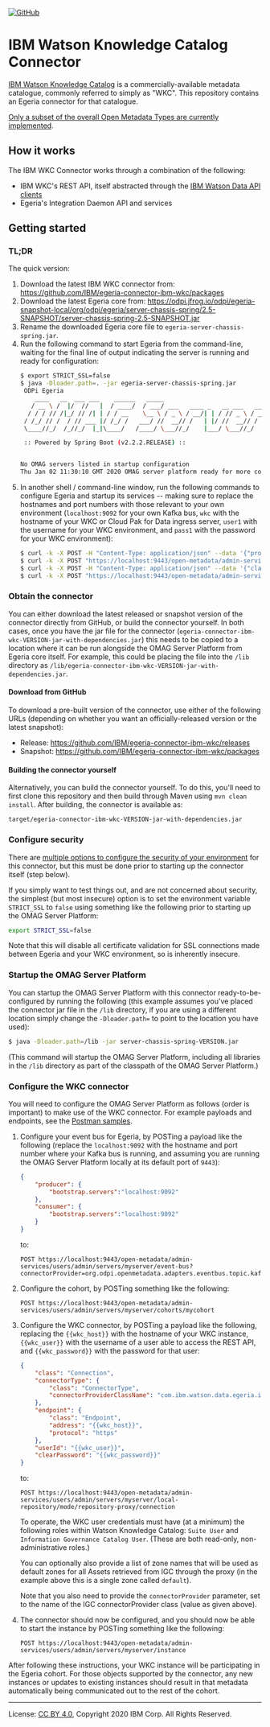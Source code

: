 <!-- SPDX-License-Identifier: CC-BY-4.0 -->
<!-- Copyright 2020 IBM Corp. All Rights Reserved. -->

[![GitHub](https://img.shields.io/github/license/IBM/egeria-connector-ibm-wkc)](LICENSE)

# IBM Watson Knowledge Catalog Connector

[IBM Watson Knowledge Catalog](https://www.ibm.com/uk-en/cloud/watson-knowledge-catalog) is a
commercially-available metadata catalogue, commonly referred to simply as "WKC". This repository contains an Egeria
connector for that catalogue.

[Only a subset of the overall Open Metadata Types are currently implemented](docs/mappings/README.md).

## How it works

The IBM WKC Connector works through a combination of the following:

- IBM WKC's REST API, itself abstracted through the [IBM Watson Data API clients](https://github.com/IBM/watson-data-api-clients)
- Egeria's Integration Daemon API and services

## Getting started

### TL;DR

The quick version:

1. Download the latest IBM WKC connector from: https://github.com/IBM/egeria-connector-ibm-wkc/packages
1. Download the latest Egeria core from: https://odpi.jfrog.io/odpi/egeria-snapshot-local/org/odpi/egeria/server-chassis-spring/2.5-SNAPSHOT/server-chassis-spring-2.5-SNAPSHOT.jar
1. Rename the downloaded Egeria core file to `egeria-server-chassis-spring.jar`.
1. Run the following command to start Egeria from the command-line, waiting for the final line of output indicating the
    server is running and ready for configuration:
    ```bash
    $ export STRICT_SSL=false
    $ java -Dloader.path=. -jar egeria-server-chassis-spring.jar
     ODPi Egeria
        ____   __  ___ ___    ______   _____                                 ____   _         _     ___
       / __ \ /  |/  //   |  / ____/  / ___/ ___   ____ _   __ ___   ____   / _  \ / / __    / /  / _ /__   ____ _  _
      / / / // /|_/ // /| | / / __    \__ \ / _ \ / __/| | / // _ \ / __/  / /_/ // //   |  / _\ / /_ /  | /  _// || |
     / /_/ // /  / // ___ |/ /_/ /   ___/ //  __// /   | |/ //  __// /    /  __ // // /  \ / /_ /  _// / // /  / / / /
     \____//_/  /_//_/  |_|\____/   /____/ \___//_/    |___/ \___//_/    /_/    /_/ \__/\//___//_/   \__//_/  /_/ /_/
    
     :: Powered by Spring Boot (v2.2.2.RELEASE) ::
    
    
    No OMAG servers listed in startup configuration
    Thu Jan 02 11:30:10 GMT 2020 OMAG server platform ready for more configuration
    ```
1. In another shell / command-line window, run the following commands to configure Egeria and startup its services --
    making sure to replace the hostnames and port numbers with those relevant to your own environment (`localhost:9092`
    for your own Kafka bus, `wkc` with the hostname of your WKC or Cloud Pak for Data ingress server, `user1` with
    the username for your WKC environment, and `pass1` with the password for your WKC environment):
    ```bash
    $ curl -k -X POST -H "Content-Type: application/json" --data '{"producer":{"bootstrap.servers":"localhost:9092"},"consumer":{"bootstrap.servers":"localhost:9092"}}' "https://localhost:9443/open-metadata/admin-services/users/admin/servers/myserver/event-bus?connectorProvider=org.odpi.openmetadata.adapters.eventbus.topic.kafka.KafkaOpenMetadataTopicProvider&topicURLRoot=OMRSTopic"
    $ curl -k -X POST "https://localhost:9443/open-metadata/admin-services/users/admin/servers/myserver/cohorts/mycohort"
    $ curl -k -X POST -H "Content-Type: application/json" --data '{"class":"Connection","connectorType":{"class":"ConnectorType","connectorProviderClassName":"org.odpi.egeria.connectors.ibm.igc.repositoryconnector.IGCOMRSRepositoryConnectorProvider"},"endpoint":{"class":"Endpoint","address":"infosvr:9446","protocol":"https"},"userId":"isadmin","clearPassword":"isadmin","configurationProperties":{"defaultZones":["default"]}}' "https://localhost:9443/open-metadata/admin-services/users/admin/servers/myserver/local-repository/mode/repository-proxy/connection"
    $ curl -k -X POST "https://localhost:9443/open-metadata/admin-services/users/admin/servers/myserver/instance"
    ```

### Obtain the connector

You can either download the latest released or snapshot version of the connector directly from GitHub, or build the
connector yourself. In both cases, once you have the jar file for the connector
(`egeria-connector-ibm-wkc-VERSION-jar-with-dependencies.jar`) this needs to be copied to a
location where it can be run alongside the OMAG Server Platform from Egeria core itself. For example, this could be
placing the file into the `/lib` directory as `/lib/egeria-connector-ibm-wkc-VERSION-jar-with-dependencies.jar`.

#### Download from GitHub

To download a pre-built version of the connector, use either of the following URLs (depending on whether you want an
officially-released version or the latest snapshot):

- Release: https://github.com/IBM/egeria-connector-ibm-wkc/releases
- Snapshot: https://github.com/IBM/egeria-connector-ibm-wkc/packages

#### Building the connector yourself

Alternatively, you can build the connector yourself. To do this, you'll need to first clone this repository and then
build through Maven using `mvn clean install`. After building, the connector is available as:

```text
target/egeria-connector-ibm-wkc-VERSION-jar-with-dependencies.jar
```

### Configure security

There are [multiple options to configure the security of your environment](docs/security/README.md) for this connector,
but this must be done prior to starting up the connector itself (step below).

If you simply want to test things out, and are not concerned about security, the simplest (but most insecure) option
is to set the environment variable `STRICT_SSL` to `false` using something like the following prior to starting
up the OMAG Server Platform:

```bash
export STRICT_SSL=false
```

Note that this will disable all certificate validation for SSL connections made between Egeria and your WKC
environment, so is inherently insecure.

### Startup the OMAG Server Platform

You can startup the OMAG Server Platform with this connector ready-to-be-configured by running the following
(this example assumes you've placed the connector jar file in the `/lib` directory, if you are using a different
location simply change the `-Dloader.path=` to point to the location you have used):

```bash
$ java -Dloader.path=/lib -jar server-chassis-spring-VERSION.jar
```

(This command will startup the OMAG Server Platform, including all libraries
in the `/lib` directory as part of the classpath of the OMAG Server Platform.)

### Configure the WKC connector

You will need to configure the OMAG Server Platform as follows (order is important) to make use of the WKC connector.
For example payloads and endpoints, see the [Postman samples](samples).

1. Configure your event bus for Egeria, by POSTing a payload like the following (replace the `localhost:9092` with the
    hostname and port number where your Kafka bus is running, and assuming you are running the OMAG Server Platform
    locally at its default port of `9443`):

    ```json
    {
        "producer": {
            "bootstrap.servers":"localhost:9092"
        },
        "consumer": {
            "bootstrap.servers":"localhost:9092"
        }
    }
    ```

    to:

    ```
    POST https://localhost:9443/open-metadata/admin-services/users/admin/servers/myserver/event-bus?connectorProvider=org.odpi.openmetadata.adapters.eventbus.topic.kafka.KafkaOpenMetadataTopicProvider&topicURLRoot=OMRSTopic
    ```

1. Configure the cohort, by POSTing something like the following:

    ```
    POST https://localhost:9443/open-metadata/admin-services/users/admin/servers/myserver/cohorts/mycohort
    ```

1. Configure the WKC connector, by POSTing a payload like the following, replacing the `{{wkc_host}}` with the hostname
    of your WKC instance, `{{wkc_user}}` with the username of a user able to access the REST API, and `{{wkc_password}}`
    with the password for that user:

    ```json
    {
        "class": "Connection",
        "connectorType": {
            "class": "ConnectorType",
            "connectorProviderClassName": "com.ibm.watson.data.egeria.integrationconnector.WKCIntegrationConnectorProvider"
        },
        "endpoint": {
            "class": "Endpoint",
            "address": "{{wkc_host}}",
            "protocol": "https"
        },
        "userId": "{{wkc_user}}",
        "clearPassword": "{{wkc_password}}"
    }
    ```

    to:

    ```
    POST https://localhost:9443/open-metadata/admin-services/users/admin/servers/myserver/local-repository/mode/repository-proxy/connection
    ```

    To operate, the WKC user credentials must have (at a minimum) the following roles within Watson Knowledge Catalog:
    `Suite User` and `Information Governance Catalog User`. (These are both read-only, non-administrative roles.)

    You can optionally also provide a list of zone names that will be used as default zones for all Assets retrieved
    from IGC through the proxy (in the example above this is a single zone called `default`).

    Note that you also need to provide the `connectorProvider` parameter, set to the name of the IGC
    connectorProvider class (value as given above).

1. The connector should now be configured, and you should now be able to start the instance by POSTing something like
    the following:

   ```
   POST https://localhost:9443/open-metadata/admin-services/users/admin/servers/myserver/instance
   ```

After following these instructions, your WKC instance will be participating in the Egeria cohort. For those objects
supported by the connector, any new instances or updates to existing instances should result in that metadata
automatically being communicated out to the rest of the cohort.

----
License: [CC BY 4.0](https://creativecommons.org/licenses/by/4.0/),
Copyright 2020 IBM Corp. All Rights Reserved.

